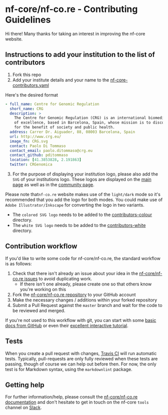 # nf-core/nf-co.re - Contributing Guidelines

Hi there! Many thanks for taking an interest in improving the nf-core website.

## Instructions to add your institution to the list of contributors

1. Fork this repo
2. Add your institute details and your name to the [nf-core-contributors.yaml](../nf-core-contributors.yaml)

Here's the desired format

```yaml
- full_name: Centre for Genomic Regulation
  short_name: CRG
  description: >
    The Centre for Genomic Regulation (CRG) is an international biomedical research institute
    of excellence, based in Barcelona, Spain, whose mission is to discover and advance knowledge
    for the benefit of society and public health.
  address: Carrer Dr. Aiguader, 88, 08003 Barcelona, Spain
  url: http://www.crg.eu/
  image_fn: CRG.svg
  contact: Paolo Di Tommaso
  contact_email: paolo.ditommaso@crg.eu
  contact_github: pditommaso
  location: [41.3853828, 2.191863]
  twitter: CRGenomica
```

3. For the purpose of displaying your institution logo, please also add the `SVG` of your institutions logo. These logos are displayed on the [main page](https://nf-co.re/) as
well as in the [community page](https://nf-co.re/community#organisations).

Please note that`nf-co.re` website makes use of the `light/dark` mode so it's recommended that you add the logo for both modes. You could make use of `Adobe Illustrator/Inkscape` for converting the logo in two variants.

* The `colored SVG logo` needs to be added to the [contributors-colour](../public_html/assets/img/contributors-colour) directory.
* The `white SVG logo` needs to be added to the [contributors-white](../public_html/assets/img/contributors-white/) directory.

## Contribution workflow

If you'd like to write some code for nf-core/nf-co.re, the standard workflow
is as follows:

1. Check that there isn't already an issue about your idea in the
   [nf-core/nf-co.re issues](https://github.com/nf-core/nf-co.re/issues) to avoid
   duplicating work.
   * If there isn't one already, please create one so that others know you're working on this
2. Fork the [nf-core/nf-co.re repository](https://github.com/nf-core/nf-co.re) to your GitHub account
3. Make the necessary changes / additions within your forked repository
4. Submit a Pull Request against the `master` branch and wait for the code to be reviewed and merged.

If you're not used to this workflow with git, you can start with some [basic docs from GitHub](https://help.github.com/articles/fork-a-repo/) or even their [excellent interactive tutorial](https://try.github.io/).

## Tests

When you create a pull request with changes, [Travis CI](https://travis-ci.org/) will run automatic tests.
Typically, pull-requests are only fully reviewed when these tests are passing, though of course we can help out before then.
For now, the only test is for Markdown syntax, using the `markdownlint` package.

## Getting help

For further information/help, please consult the [nf-core/nf-co.re documentation](https://github.com/nf-core/nf-co.re#documentation) and don't hesitate to get in touch on the nf-core `tools` channel on [Slack](https://nf-co.re/join/slack/).
